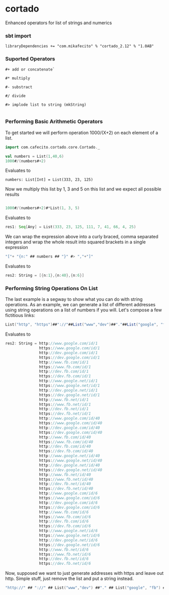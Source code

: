 # cortado
Enhanced operators for list of strings and numerics

### sbt import
```
libraryDependencies += "com.mikafecito" % "cortado_2.12" % "1.0AB"
```

### Suported Operators

```
#+ add or concatenate`

#* multiply

#- substract

#/ divide

#> implode list to string (mkString)


```

### Performing Basic Arithmetic Operators

To get started we will perform operation 1000/(X+2) on each element of a list.
```scala
import com.cafecito.cortado.core.Cortado._

val numbers = List(1,40,6)
1000#/(numbers#+2)
```
Evaluates to 

```numbers: List[Int] = List(333, 23, 125)```

Now we multiply this list by 1, 3 and 5 on this list and we expect all possible results

```scala

1000#/(numbers#+2)#*List(1, 3, 5)
```
Evaluates to 

```scala
res1: Seq[Any] = List(333, 23, 125, 111, 7, 41, 66, 4, 25)
```
We can wrap the expression above into a curly braced, comma separated integers and wrap the whole result into squared brackets in a single expression
```scala
"["+ "{n:" ## numbers ## "}" #> ","+"]"
```
Evaluates to
```scala
res2: String = [{n:1},{n:40},{n:6}]

```

### Performing String Operations On List
The last example is a segway to show what you can do with string operations.
As an example, we can generate a list of different addresses using string operations on a list of numbers if you will. Let's compose a few fictitious links:

```scala
List("http", "https")##"://"##List("www","dev")##"."##List("google", "fb")##"."##List("com", "net")##"/id/"##numbers#>"\n"
```
Evaluates to
```scala
res2: String = http://www.google.com/id/1
               https://www.google.com/id/1
               http://dev.google.com/id/1
               https://dev.google.com/id/1
               http://www.fb.com/id/1
               https://www.fb.com/id/1
               http://dev.fb.com/id/1
               https://dev.fb.com/id/1
               http://www.google.net/id/1
               https://www.google.net/id/1
               http://dev.google.net/id/1
               https://dev.google.net/id/1
               http://www.fb.net/id/1
               https://www.fb.net/id/1
               http://dev.fb.net/id/1
               https://dev.fb.net/id/1
               http://www.google.com/id/40
               https://www.google.com/id/40
               http://dev.google.com/id/40
               https://dev.google.com/id/40
               http://www.fb.com/id/40
               https://www.fb.com/id/40
               http://dev.fb.com/id/40
               https://dev.fb.com/id/40
               http://www.google.net/id/40
               https://www.google.net/id/40
               http://dev.google.net/id/40
               https://dev.google.net/id/40
               http://www.fb.net/id/40
               https://www.fb.net/id/40
               http://dev.fb.net/id/40
               https://dev.fb.net/id/40
               http://www.google.com/id/6
               https://www.google.com/id/6
               http://dev.google.com/id/6
               https://dev.google.com/id/6
               http://www.fb.com/id/6
               https://www.fb.com/id/6
               http://dev.fb.com/id/6
               https://dev.fb.com/id/6
               http://www.google.net/id/6
               https://www.google.net/id/6
               http://dev.google.net/id/6
               https://dev.google.net/id/6
               http://www.fb.net/id/6
               https://www.fb.net/id/6
               http://dev.fb.net/id/6
               https://dev.fb.net/id/6

```
Now, supposed we want to just generate addresses with https and leave out http. Simple stuff, just remove the list and put a string instead.
```scala
"http://" ## "://" ## List("www","dev") ##"." ## List("google", "fb") ##"." ## List("com", "net") ## "/id/" ## numbers) #> "\n"
````
